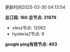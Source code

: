 更新时间2025-03-30 04:13:54

**总订阅: 160**
**总节点: 31979**
- vless节点: 12062
- hysteria2节点: 9

**google ping有效节点: 403**
